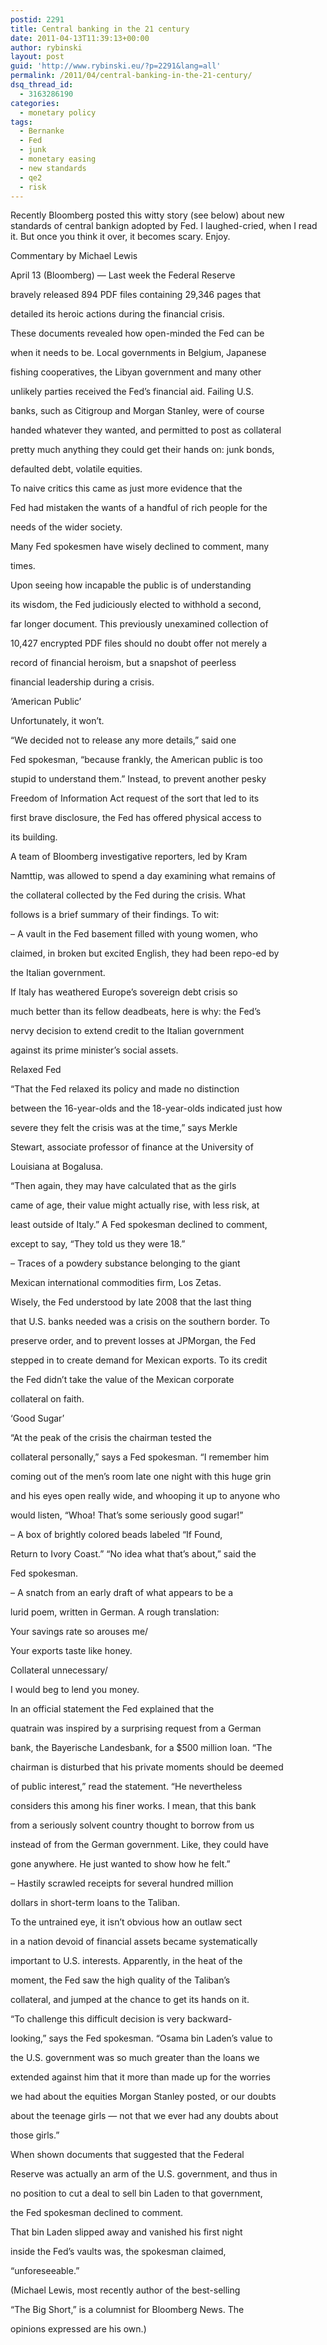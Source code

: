 ```yaml
---
postid: 2291
title: Central banking in the 21 century
date: 2011-04-13T11:39:13+00:00
author: rybinski
layout: post
guid: 'http://www.rybinski.eu/?p=2291&lang=all'
permalink: /2011/04/central-banking-in-the-21-century/
dsq_thread_id:
  - 3163286190
categories:
  - monetary policy
tags:
  - Bernanke
  - Fed
  - junk
  - monetary easing
  - new standards
  - qe2
  - risk
---
```

Recently Bloomberg posted this witty story (see below) about new standards of central bankign adopted by Fed. I laughed-cried, when I read it. But once you think it over, it becomes scary. Enjoy.

<!--more-->

Commentary by Michael Lewis

April 13 (Bloomberg) — Last week the Federal Reserve

bravely released 894 PDF files containing 29,346 pages that

detailed its heroic actions during the financial crisis.

These documents revealed how open-minded the Fed can be

when it needs to be. Local governments in Belgium, Japanese

fishing cooperatives, the Libyan government and many other

unlikely parties received the Fed’s financial aid. Failing U.S.

banks, such as Citigroup and Morgan Stanley, were of course

handed whatever they wanted, and permitted to post as collateral

pretty much anything they could get their hands on: junk bonds,

defaulted debt, volatile equities.

To naive critics this came as just more evidence that the

Fed had mistaken the wants of a handful of rich people for the

needs of the wider society.

Many Fed spokesmen have wisely declined to comment, many

times.

Upon seeing how incapable the public is of understanding

its wisdom, the Fed judiciously elected to withhold a second,

far longer document. This previously unexamined collection of

10,427 encrypted PDF files should no doubt offer not merely a

record of financial heroism, but a snapshot of peerless

financial leadership during a crisis.

‘American Public’

Unfortunately, it won’t.

“We decided not to release any more details,” said one

Fed spokesman, “because frankly, the American public is too

stupid to understand them.” Instead, to prevent another pesky

Freedom of Information Act request of the sort that led to its

first brave disclosure, the Fed has offered physical access to

its building.

A team of Bloomberg investigative reporters, led by Kram

Namttip, was allowed to spend a day examining what remains of

the collateral collected by the Fed during the crisis. What

follows is a brief summary of their findings. To wit:

– A vault in the Fed basement filled with young women, who

claimed, in broken but excited English, they had been repo-ed by

the Italian government.

If Italy has weathered Europe’s sovereign debt crisis so

much better than its fellow deadbeats, here is why: the Fed’s

nervy decision to extend credit to the Italian government

against its prime minister’s social assets.

Relaxed Fed

“That the Fed relaxed its policy and made no distinction

between the 16-year-olds and the 18-year-olds indicated just how

severe they felt the crisis was at the time,” says Merkle

Stewart, associate professor of finance at the University of

Louisiana at Bogalusa.

“Then again, they may have calculated that as the girls

came of age, their value might actually rise, with less risk, at

least outside of Italy.” A Fed spokesman declined to comment,

except to say, “They told us they were 18.”

– Traces of a powdery substance belonging to the giant

Mexican international commodities firm, Los Zetas.

Wisely, the Fed understood by late 2008 that the last thing

that U.S. banks needed was a crisis on the southern border. To

preserve order, and to prevent losses at JPMorgan, the Fed

stepped in to create demand for Mexican exports. To its credit

the Fed didn’t take the value of the Mexican corporate

collateral on faith.

‘Good Sugar’

“At the peak of the crisis the chairman tested the

collateral personally,” says a Fed spokesman. “I remember him

coming out of the men’s room late one night with this huge grin

and his eyes open really wide, and whooping it up to anyone who

would listen, “Whoa! That’s some seriously good sugar!”

– A box of brightly colored beads labeled “If Found,

Return to Ivory Coast.” “No idea what that’s about,” said the

Fed spokesman.

– A snatch from an early draft of what appears to be a

lurid poem, written in German. A rough translation:

Your savings rate so arouses me/

Your exports taste like honey.

Collateral unnecessary/

I would beg to lend you money.

In an official statement the Fed explained that the

quatrain was inspired by a surprising request from a German

bank, the Bayerische Landesbank, for a $500 million loan. “The

chairman is disturbed that his private moments should be deemed

of public interest,” read the statement. “He nevertheless

considers this among his finer works. I mean, that this bank

from a seriously solvent country thought to borrow from us

instead of from the German government. Like, they could have

gone anywhere. He just wanted to show how he felt.”

– Hastily scrawled receipts for several hundred million

dollars in short-term loans to the Taliban.

To the untrained eye, it isn’t obvious how an outlaw sect

in a nation devoid of financial assets became systematically

important to U.S. interests. Apparently, in the heat of the

moment, the Fed saw the high quality of the Taliban’s

collateral, and jumped at the chance to get its hands on it.

“To challenge this difficult decision is very backward-

looking,” says the Fed spokesman. “Osama bin Laden’s value to

the U.S. government was so much greater than the loans we

extended against him that it more than made up for the worries

we had about the equities Morgan Stanley posted, or our doubts

about the teenage girls — not that we ever had any doubts about

those girls.”

When shown documents that suggested that the Federal

Reserve was actually an arm of the U.S. government, and thus in

no position to cut a deal to sell bin Laden to that government,

the Fed spokesman declined to comment.

That bin Laden slipped away and vanished his first night

inside the Fed’s vaults was, the spokesman claimed,

“unforeseeable.”

(Michael Lewis, most recently author of the best-selling

“The Big Short,” is a columnist for Bloomberg News. The

opinions expressed are his own.)
